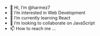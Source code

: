 - 👋 Hi, I’m @harmez7
- 👀 I’m interested in Web Development
- 🌱 I’m currently learning React
- 💞️ I’m looking to collaborate on JavaScript
- 📫 How to reach me ...

<!---
harmez7/harmez7 is a ✨ special ✨ repository because its `README.md` (this file) appears on your GitHub profile.
You can click the Preview link to take a look at your changes.
--->
